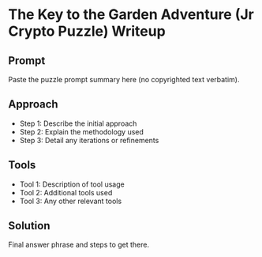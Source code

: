 # The Key to the Garden Adventure (Jr Crypto Puzzle) Writeup

## Prompt

Paste the puzzle prompt summary here (no copyrighted text verbatim).

## Approach

- Step 1: Describe the initial approach
- Step 2: Explain the methodology used
- Step 3: Detail any iterations or refinements

## Tools

- Tool 1: Description of tool usage
- Tool 2: Additional tools used
- Tool 3: Any other relevant tools

## Solution

Final answer phrase and steps to get there.
